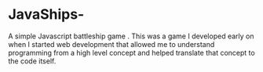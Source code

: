 # JavaShips-
A simple Javascript battleship game . This was a game I developed early on when I started web development that allowed me to understand programming from a high level concept and helped translate that concept to the code itself. 
